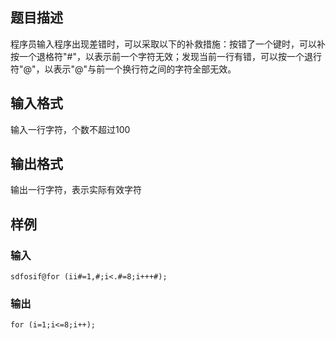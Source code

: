 ## 题目描述
程序员输入程序出现差错时，可以采取以下的补救措施：按错了一个键时，可以补按一个退格符"#"，以表示前一个字符无效；发现当前一行有错，可以按一个退行符"@"，以表示"@"与前一个换行符之间的字符全部无效。

## 输入格式
输入一行字符，个数不超过100

## 输出格式
输出一行字符，表示实际有效字符

## 样例
### 输入
```
sdfosif@for (ii#=1,#;i<.#=8;i+++#);
```

### 输出
```
for (i=1;i<=8;i++);
```
